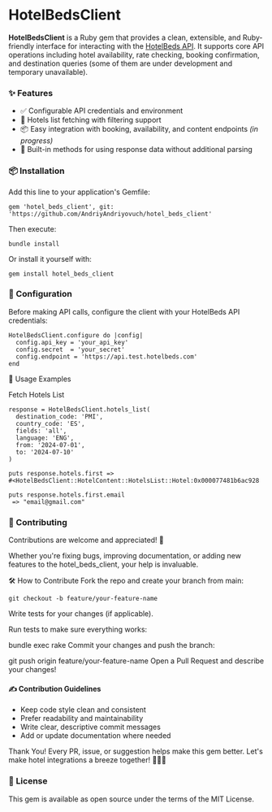 # HotelBedsClient

**HotelBedsClient** is a Ruby gem that provides a clean, extensible, and Ruby-friendly interface for interacting with the [HotelBeds API](https://developer.hotelbeds.com/). It supports core API operations including hotel availability, rate checking, booking confirmation, and destination queries (some of them are under development and temporary unavailable).

### ✨ Features

- ✅ Configurable API credentials and environment
- 🏨 Hotels list fetching with filtering support
- 📦 Easy integration with booking, availability, and content endpoints *(in progress)*
- 🧩 Built-in methods for using response data without additional parsing
### 📦 Installation

Add this line to your application's Gemfile:

```
gem 'hotel_beds_client', git: 'https://github.com/AndriyAndriyovuch/hotel_beds_client'
```
Then execute:


```
bundle install
```

Or install it yourself with:


```
gem install hotel_beds_client
```

### 🔧 Configuration

Before making API calls, configure the client with your HotelBeds API credentials:


```
HotelBedsClient.configure do |config|
  config.api_key = 'your_api_key'
  config.secret  = 'your_secret'
  config.endpoint = 'https://api.test.hotelbeds.com'
end
```

🚀 Usage Examples

Fetch Hotels List
```
response = HotelBedsClient.hotels_list(
  destination_code: 'PMI',
  country_code: 'ES',
  fields: 'all',
  language: 'ENG',
  from: '2024-07-01',
  to: '2024-07-10'
)

puts response.hotels.first =>
#<HotelBedsClient::HotelContent::HotelsList::Hotel:0x000077481b6ac928

puts response.hotels.first.email
 => "email@gmail.com"
```


### 🤝 Contributing
Contributions are welcome and appreciated! 🙌

Whether you're fixing bugs, improving documentation, or adding new features to the hotel_beds_client, your help is invaluable.

🛠 How to Contribute
Fork the repo and create your branch from main:


`git checkout -b feature/your-feature-name`

Write tests for your changes (if applicable).

Run tests to make sure everything works:


bundle exec rake
Commit your changes and push the branch:


git push origin feature/your-feature-name
Open a Pull Request and describe your changes!

#### ✍️ Contribution Guidelines

- Keep code style clean and consistent
- Prefer readability and maintainability
- Write clear, descriptive commit messages
- Add or update documentation where needed

Thank You!
Every PR, issue, or suggestion helps make this gem better. Let's make hotel integrations a breeze together! 🔨🤖🔧


### 📄 License
This gem is available as open source under the terms of the MIT License.

